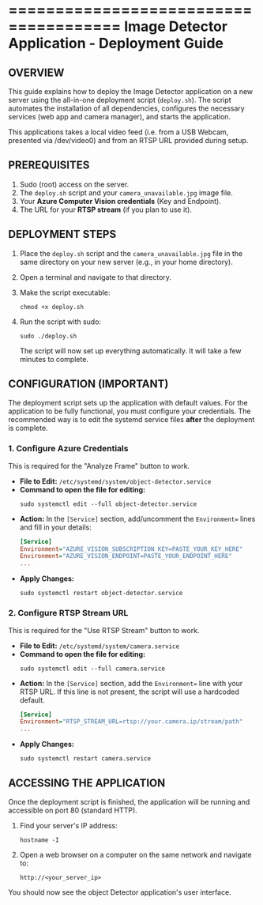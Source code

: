 ======================================
Image Detector Application - Deployment Guide
======================================

OVERVIEW
--------
This guide explains how to deploy the Image Detector application on a new server using the all-in-one deployment script (`deploy.sh`). The script automates the installation of all dependencies, configures the necessary services (web app and camera manager), and starts the application.

This applications takes a local video feed (i.e. from a USB Webcam, presented via /dev/video0) and from an RTSP URL provided during setup.

PREREQUISITES
-------------
1. Sudo (root) access on the server.
2. The `deploy.sh` script and your `camera_unavailable.jpg` image file.
3. Your **Azure Computer Vision credentials** (Key and Endpoint).
4. The URL for your **RTSP stream** (if you plan to use it).

DEPLOYMENT STEPS
----------------
1.  Place the `deploy.sh` script and the `camera_unavailable.jpg` file in the same directory on your new server (e.g., in your home directory).

2.  Open a terminal and navigate to that directory.

3.  Make the script executable:
    ```
    chmod +x deploy.sh
    ```

4.  Run the script with sudo:
    ```
    sudo ./deploy.sh
    ```
    The script will now set up everything automatically. It will take a few minutes to complete.

CONFIGURATION (IMPORTANT)
-------------------------
The deployment script sets up the application with default values. For the application to be fully functional, you must configure your credentials. The recommended way is to edit the systemd service files **after** the deployment is complete.

### 1. Configure Azure Credentials

This is required for the "Analyze Frame" button to work.

* **File to Edit:** `/etc/systemd/system/object-detector.service`
* **Command to open the file for editing:**
    ```
    sudo systemctl edit --full object-detector.service
    ```
* **Action:** In the `[Service]` section, add/uncomment the `Environment=` lines and fill in your details:
    ```ini
    [Service]
    Environment="AZURE_VISION_SUBSCRIPTION_KEY=PASTE_YOUR_KEY_HERE"
    Environment="AZURE_VISION_ENDPOINT=PASTE_YOUR_ENDPOINT_HERE"
    ...
    ```
* **Apply Changes:**
    ```
    sudo systemctl restart object-detector.service
    ```

### 2. Configure RTSP Stream URL

This is required for the "Use RTSP Stream" button to work.

* **File to Edit:** `/etc/systemd/system/camera.service`
* **Command to open the file for editing:**
    ```
    sudo systemctl edit --full camera.service
    ```
* **Action:** In the `[Service]` section, add the `Environment=` line with your RTSP URL. If this line is not present, the script will use a hardcoded default.
    ```ini
    [Service]
    Environment="RTSP_STREAM_URL=rtsp://your.camera.ip/stream/path"
    ...
    ```
* **Apply Changes:**
    ```
    sudo systemctl restart camera.service
    ```

ACCESSING THE APPLICATION
-------------------------
Once the deployment script is finished, the application will be running and accessible on port 80 (standard HTTP).

1.  Find your server's IP address:
    ```
    hostname -I
    ```

2.  Open a web browser on a computer on the same network and navigate to:
    ```
    http://<your_server_ip>
    ```

You should now see the object Detector application's user interface.
